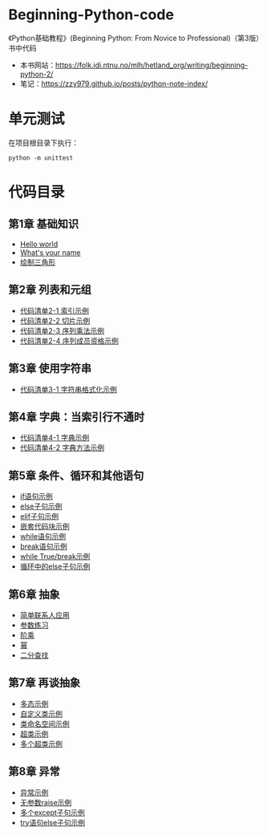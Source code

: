 # Beginning-Python-code
《Python基础教程》(Beginning Python: From Novice to Professional)（第3版）书中代码

* 本书网站：<https://folk.idi.ntnu.no/mlh/hetland_org/writing/beginning-python-2/>
* 笔记：<https://zzy979.github.io/posts/python-note-index/>

# 单元测试
在项目根目录下执行：

```shell
python -m unittest
```

# 代码目录
## 第1章 基础知识
* [Hello world](ch01/hello.py)
* [What's your name](ch01/whats_your_name.py)
* [绘制三角形](ch01/draw_triangle.py)

## 第2章 列表和元组
* [代码清单2-1 索引示例](ch02/indexing_example.py)
* [代码清单2-2 切片示例](ch02/slicing_example.py)
* [代码清单2-3 序列乘法示例](ch02/sequence_multiplication_example.py)
* [代码清单2-4 序列成员资格示例](ch02/sequence_membership_example.py)

## 第3章 使用字符串
* [代码清单3-1 字符串格式化示例](ch03/string_formatting_example.py)

## 第4章 字典：当索引行不通时
* [代码清单4-1 字典示例](ch04/dictionary_example.py)
* [代码清单4-2 字典方法示例](ch04/dictionary_method_example.py)

## 第5章 条件、循环和其他语句
* [if语句示例](ch05/if_statement_example.py)
* [else子句示例](ch05/else_clause_example.py)
* [elif子句示例](ch05/elif_clause_example.py)
* [嵌套代码块示例](ch05/nested_blocks_example.py)
* [while语句示例](ch05/while_statement_example.py)
* [break语句示例](ch05/break_statement_example.py)
* [while True/break示例](ch05/while_true_break_idiom_example.py)
* [循环中的else子句示例](ch05/else_clause_in_loop_example.py)

## 第6章 抽象
* [简单联系人应用](ch06/simple_contacts.py)
* [参数练习](ch06/parameter_practice.py)
* [阶乘](ch06/factorial.py)
* [幂](ch06/power.py)
* [二分查找](ch06/binary_search.py)

## 第7章 再谈抽象
* [多态示例](ch07/polymorphism_example.py)
* [自定义类示例](ch07/person.py)
* [类命名空间示例](ch07/member_counter.py)
* [超类示例](ch07/filters.py)
* [多个超类示例](ch07/talking_calculator.py)

## 第8章 异常
* [异常示例](ch08/exception_example.py)
* [无参数raise示例](ch08/muffled_calculator.py)
* [多个except子句示例](ch08/except_clause_example.py)
* [try语句else子句示例](ch08/try_else_clause_example.py)
